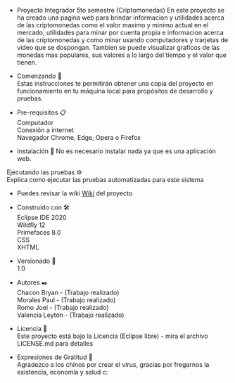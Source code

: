 * Proyecto Integrador 5to semestre (Criptomonedas)
En este proyecto se ha creado una pagina web para brindar informacion
y utilidades acerca de las criptomonedas como el valor maximo y minimo actual en el mercado,
utilidades para minar por cuenta propia e informacion acerca de las criptomonedas y como minar
usando computadores y trarjetas de video que se dospongan. Tambien se puede visualizar graficos de las monedas
mas populares, sus valores a lo largo del tiempo y el valor que tienen.

* Comenzando 🚀 </br>
Estas instrucciones te permitirán obtener una copia del proyecto en funcionamiento en tu máquina local para propósitos de desarrollo y pruebas.

* Pre-requisitos 📋</br>
Computador</br>
Conexión a internet</br>
Navegador Chrome, Edge, Opera o Firefox

* Instalación 🔧
No es necesario instalar nada ya que es una aplicación web.

Ejecutando las pruebas ⚙️</br>
Explica como ejecutar las pruebas automatizadas para este sistema

* Puedes revisar la wiki [Wiki](https://github.com/bstevechc/Proyecto-Integrador-5to/wiki) del proyecto

* Construido con 🛠️</br>
Eclipse IDE 2020</br>
Wildfly 12</br>
Primefaces 8.0</br>
CSS</br>
XHTML</br>

* Versionado 📌</br>
1.0

* Autores ✒️</br>
Chacon Bryan - (Trabajo realizado)</br>
Morales Paul - (Trabajo realizado)</br>
Romo Joel - (Trabajo realizado)</br>
Valencia Leyton - (Trabajo realizado)</br>

* Licencia 📄</br>
Este proyecto está bajo la Licencia (Eclipse libre) - mira el archivo LICENSE.md para detalles

* Expresiones de Gratitud 🎁</br>
Agradezco a los chinos por crear el virus, gracias por fregarnos la existencia, economía y salud c:
